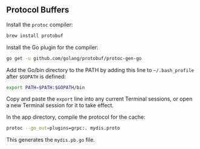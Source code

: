 Protocol Buffers
----------------

Install the `protoc` compiler:
```bash
brew install protobuf
```

Install the Go plugin for the compiler:
```bash
go get -u github.com/golang/protobuf/protoc-gen-go
```

Add the Go/bin directory to the PATH by adding this line to `~/.bash_profile` after `$GOPATH` is defined:
```bash
export PATH=$PATH:$GOPATH/bin
```

Copy and paste the `export` line into any current Terminal sessions, or open a new Terminal session for it to take effect.

In the app directory, compile the protocol for the cache:
```bash
protoc --go_out=plugins=grpc:. mydis.proto
```

This generates the `mydis.pb.go` file.
